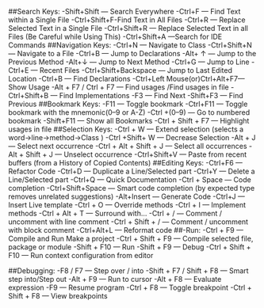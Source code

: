 ##Search Keys:
-Shift+Shift — Search Everywhere
-Ctrl+F — Find Text within a Single File
-Ctrl+Shift+F-Find Text in All Files
-Ctrl+R — Replace Selected Text in a Single File
-Ctrl+Shift+R — Replace Selected Text in all Files (Be Careful while Using This)
-Ctrl+Shift+A —Search for IDE Commands
##Navigation Keys:
-Ctrl+N — Navigate to Class
-Ctrl+Shift+N — Navigate to a File
-Ctrl+B — Jump to Declarations
-Alt+ ↑ — Jump to the Previous Method
-Alt+↓ — Jump to Next Method
-Ctrl+G — Jump to Line
-Ctrl+E — Recent Files
-Ctrl+Shift+Backspace — Jump to Last Edited Location
-Ctrl+B — Find Declarations
-Ctrl+Left Mouse(or)Ctrl+Alt+F7— Show Usage
-Alt + F7 / Ctrl + F7 — Find usages /Find usages in file
-Ctrl+Shift+B — Find Implementations
-F3 — Find Next
-Shift+F3 — Find Previous
##Bookmark Keys:
-F11 — Toggle bookmark
-Ctrl+F11 — Toggle bookmark with the mnemonic(0–9 or A-Z)
-Ctrl +(0–9) — Go to numbered bookmark
-Shift+F11 — Show all Bookmarks
-Ctrl + Shift + F7 — Highlight usages in file
##Selection Keys:
-Ctrl + W — Extend selection (selects a word->line->method->Class )
-Ctrl +Shift+ W — Decrease Selection
-Alt + J — Select next occurrence
-Ctrl + Alt + Shift + J — Select all occurrences
-Alt + Shift + J — Unselect occurrence
-Ctrl+Shift+V — Paste from recent buffers (from a History of Copied Contents)
##Editing Keys:
-Ctrl+F6 — Refactor Code
-Ctrl+D — Duplicate a Line/Selected part
-Ctrl+Y — Delete a Line/Selected part
-Ctrl+Q — Quick Documentation
-Ctrl + Space — Code completion
-Ctrl+Shift+Space — Smart code completion (by expected type removes unrelated suggestions)
-Alt+Insert — Generate Code
-Ctrl+J — Insert Live template
-Ctrl + O — Override methods
-Ctrl + I — Implement methods
-Ctrl + Alt + T — Surround with…
-Ctrl + / — Comment / uncomment with line comment
-Ctrl + Shift + / — Comment / uncomment with block comment
-Ctrl+Alt+L — Reformat code
##-Run:
-Ctrl + F9 — Compile and Run Make a project
-Ctrl + Shift + F9 — Compile selected file, package or module
-Shift + F10 — Run
-Shift + F9 — Debug
-Ctrl + Shift + F10 — Run context configuration from editor

##Debugging:
-F8 / F7 — Step over / into
-Shift + F7 / Shift + F8 — Smart step into/Step out
-Alt + F9 — Run to cursor
-Alt + F8 — Evaluate expression
-F9 — Resume program
-Ctrl + F8 — Toggle breakpoint
-Ctrl + Shift + F8 — View breakpoints